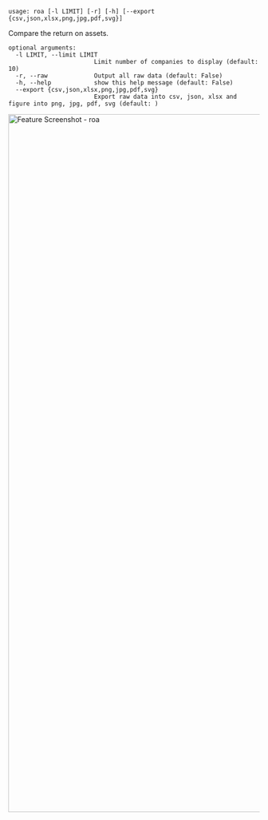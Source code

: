 ```
usage: roa [-l LIMIT] [-r] [-h] [--export {csv,json,xlsx,png,jpg,pdf,svg}]
```

Compare the return on assets. 

```
optional arguments:
  -l LIMIT, --limit LIMIT
                        Limit number of companies to display (default: 10)
  -r, --raw             Output all raw data (default: False)
  -h, --help            show this help message (default: False)
  --export {csv,json,xlsx,png,jpg,pdf,svg}
                        Export raw data into csv, json, xlsx and figure into png, jpg, pdf, svg (default: )
```
<img width="1400" alt="Feature Screenshot - roa" src="https://user-images.githubusercontent.com/85772166/144730374-ced9dc08-c5d6-44d5-bdad-1dbd8f647918.png">
